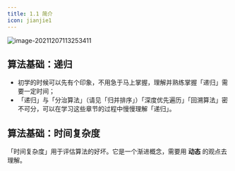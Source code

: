 ```yaml
---
title: 1.1 简介
icon: jianjie1
---
```


![image-20211207113253411](https://tva1.sinaimg.cn/large/008i3skNgy1gx5436eaj3j31em0l2dih.jpg)

## 算法基础：递归

+ 初学的时候可以先有个印象，不用急于马上掌握，理解并熟练掌握「递归」需要一定时间；
+ 「递归」与「分治算法」（请见「归并排序」）「深度优先遍历」「回溯算法」密不可分，可以在学习这些章节的过程中慢慢理解「递归」。

## 算法基础：时间复杂度

「时间复杂度」用于评估算法的好坏。它是一个渐进概念，需要用 **动态** 的观点去理解。